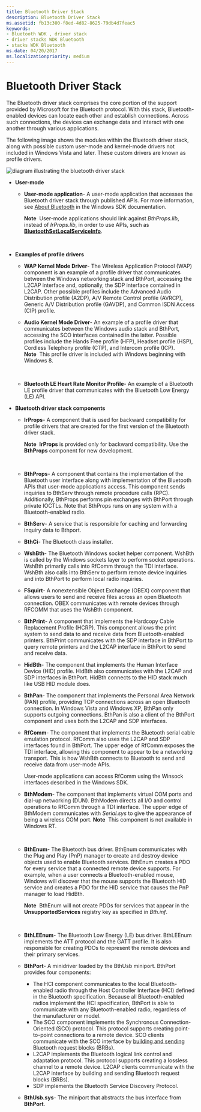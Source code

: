 ```yaml
---
title: Bluetooth Driver Stack
description: Bluetooth Driver Stack
ms.assetid: fb13c300-f8ed-4d82-8625-79db4d7feac5
keywords:
- Bluetooth WDK , driver stack
- driver stacks WDK Bluetooth
- stacks WDK Bluetooth
ms.date: 04/20/2017
ms.localizationpriority: medium
---
```


# Bluetooth Driver Stack


The Bluetooth driver stack comprises the core portion of the support provided by Microsoft for the Bluetooth protocol. With this stack, Bluetooth-enabled devices can locate each other and establish connections. Across such connections, the devices can exchange data and interact with one another through various applications.

The following image shows the modules within the Bluetooth driver stack, along with possible custom user-mode and kernel-mode drivers not included in Windows Vista and later. These custom drivers are known as profile drivers.

![diagram illustrating the bluetooth driver stack](images/bluetooth-architecture.png)

-   **User-mode**
    -   **User-mode application**- A user-mode application that accesses the Bluetooth driver stack through published APIs. For more information, see [About Bluetooth](http://go.microsoft.com/fwlink/p/?linkid=50712) in the Windows SDK documentation.

        **Note**  User-mode applications should link against *BthProps.lib*, instead of *IrProps.lib*, in order to use APIs, such as [**BluetoothSetLocalServiceInfo**](https://msdn.microsoft.com/library/windows/hardware/ff536580).

         

-   **Examples of profile drivers**
    -   **WAP Kernel Mode Driver**- The Wireless Application Protocol (WAP) component is an example of a profile driver that communicates between the Windows networking stack and BthPort, accessing the L2CAP interface and, optionally, the SDP interface contained in L2CAP. Other possible profiles include the Advanced Audio Distribution profile (A2DP), A/V Remote Control profile (AVRCP), Generic A/V Distribution profile (GAVDP), and Common ISDN Access (CIP) profile.
    -   **Audio Kernel Mode Driver**- An example of a profile driver that communicates between the Windows audio stack and BthPort, accessing the SCO interfaces contained in the latter. Possible profiles include the Hands Free profile (HFP), Headset profile (HSP), Cordless Telephony profile (CTP), and Intercom profile (ICP).
        **Note**  This profile driver is included with Windows beginning with Windows 8.

         

    -   **Bluetooth LE Heart Rate Monitor Profile**- An example of a Bluetooth LE profile driver that communicates with the Bluetooth Low Energy (LE) API.
-   **Bluetooth driver stack components**
    -   **IrProps**- A component that is used for backward compatibility for profile drivers that are created for the first version of the Bluetooth driver stack.

        **Note**  **IrProps** is provided only for backward compatibility. Use the **BthProps** component for new development.

         

    -   **BthProps**- A component that contains the implementation of the Bluetooth user interface along with implementation of the Bluetooth APIs that user-mode applications access. This component sends inquiries to BthServ through remote procedure calls (RPC). Additionally, BthProps performs pin exchanges with BthPort through private IOCTLs. Note that BthProps runs on any system with a Bluetooth-enabled radio.
    -   **BthServ**- A service that is responsible for caching and forwarding inquiry data to Bthport.
    -   **BthCi**- The Bluetooth class installer.
    -   **WshBth**- The Bluetooth Windows socket helper component. WshBth is called by the Windows sockets layer to perform socket operations. WshBth primarily calls into RfComm through the TDI interface. WshBth also calls into BthServ to perform remote device inquiries and into BthPort to perform local radio inquiries.
    -   **FSquirt**- A nonextensible Object Exchange (OBEX) component that allows users to send and receive files across an open Bluetooth connection. OBEX communicates with remote devices through RFCOMM that uses the WshBth component.
    -   **BthPrint**- A component that implements the Hardcopy Cable Replacement Profile (HCRP). This component allows the print system to send data to and receive data from Bluetooth-enabled printers. BthPrint communicates with the SDP interface in BthPort to query remote printers and the L2CAP interface in BthPort to send and receive data.
    -   **HidBth**- The component that implements the Human Interface Device (HID) profile. HidBth also communicates with the L2CAP and SDP interfaces in BthPort. HidBth connects to the HID stack much like USB HID module does.
    -   **BthPan**- The component that implements the Personal Area Network (PAN) profile, providing TCP connections across an open Bluetooth connection. In Windows Vista and Windows XP, BthPan only supports outgoing connections. BthPan is also a client of the BthPort component and uses both the L2CAP and SDP interfaces.
    -   **RfComm**- The component that implements the Bluetooth serial cable emulation protocol. RfComm also uses the L2CAP and SDP interfaces found in BthPort. The upper edge of RfComm exposes the TDI interface, allowing this component to appear to be a networking transport. This is how WshBth connects to Bluetooth to send and receive data from user-mode APIs.

        User-mode applications can access RfComm using the Winsock interfaces described in the Windows SDK.

    -   **BthModem**- The component that implements virtual COM ports and dial-up networking (DUN). BthModem directs all I/O and control operations to RfComm through a TDI interface. The upper edge of BthModem communicates with *Serial.sys* to give the appearance of being a wireless COM port.
        **Note**  This component is not available in Windows RT.

         

    -   **BthEnum**- The Bluetooth bus driver. BthEnum communicates with the Plug and Play (PnP) manager to create and destroy device objects used to enable Bluetooth services. BthEnum creates a PDO for every service that a connected remote device supports. For example, when a user connects a Bluetooth-enabled mouse, Windows will discover that the mouse supports the Bluetooth HID service and creates a PDO for the HID service that causes the PnP manager to load HidBth.

        **Note**  BthEnum will not create PDOs for services that appear in the **UnsupportedServices** registry key as specified in *Bth.inf*.

         

    -   **BthLEEnum**- The Bluetooth Low Energy (LE) bus driver. BthLEEnum implements the ATT protocol and the GATT profile. It is also responsible for creating PDOs to represent the remote devices and their primary services.

    -   **BthPort**- A minidriver loaded by the BthUsb miniport. BthPort provides four components:
        -   The HCI component communicates to the local Bluetooth-enabled radio through the Host Controller Interface (HCI) defined in the Bluetooth specification. Because all Bluetooth-enabled radios implement the HCI specification, BthPort is able to communicate with any Bluetooth-enabled radio, regardless of the manufacturer or model.
        -   The SCO component implements the Synchronous Connection-Oriented (SCO) protocol. This protocol supports creating point-to-point connections to a remote device. SCO clients communicate with the SCO interface by [building and sending](building-and-sending-a-brb.md) Bluetooth request blocks (BRBs).
        -   L2CAP implements the Bluetooth logical link control and adaptation protocol. This protocol supports creating a lossless channel to a remote device. L2CAP clients communicate with the L2CAP interface by building and sending Bluetooth request blocks (BRBs).
        -   SDP implements the Bluetooth Service Discovery Protocol.
    -   **BthUsb.sys**- The miniport that abstracts the bus interface from **BthPort**.

 

 





